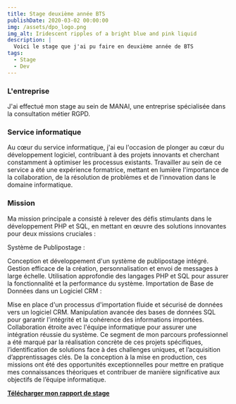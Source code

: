 ```yaml
---
title: Stage deuxième année BTS
publishDate: 2020-03-02 00:00:00
img: /assets/dpo_logo.png
img_alt: Iridescent ripples of a bright blue and pink liquid
description: |
  Voici le stage que j'ai pu faire en deuxième année de BTS 
tags:
  - Stage
  - Dev
---
```


### L'entreprise


J'ai effectué mon stage au sein de MANAI, une entreprise spécialisée dans la consultation métier RGPD. 

### Service informatique 

Au cœur du service informatique, j'ai eu l'occasion de plonger au cœur du développement logiciel, contribuant à des projets innovants et cherchant constamment à optimiser les processus existants. Travailler au sein de ce service a été une expérience formatrice, mettant en lumière l'importance de la collaboration, de la résolution de problèmes et de l'innovation dans le domaine informatique.

### Mission 

Ma mission principale a consisté à relever des défis stimulants dans le développement PHP et SQL, en mettant en œuvre des solutions innovantes pour deux missions cruciales :

Système de Publipostage :

Conception et développement d'un système de publipostage intégré.
Gestion efficace de la création, personnalisation et envoi de messages à large échelle.
Utilisation approfondie des langages PHP et SQL pour assurer la fonctionnalité et la performance du système.
Importation de Base de Données dans un Logiciel CRM :

Mise en place d'un processus d'importation fluide et sécurisé de données vers un logiciel CRM.
Manipulation avancée des bases de données SQL pour garantir l'intégrité et la cohérence des informations importées.
Collaboration étroite avec l'équipe informatique pour assurer une intégration réussie du système.
Ce segment de mon parcours professionnel a été marqué par la réalisation concrète de ces projets spécifiques, l’identification de solutions face à des challenges uniques, et l’acquisition d’apprentissages clés. De la conception à la mise en production, ces missions ont été des opportunités exceptionnelles pour mettre en pratique mes connaissances théoriques et contribuer de manière significative aux objectifs de l’équipe informatique.

[**Télécharger mon rapport de stage**](https://docs.google.com/document/d/1mPVR8R1uSf3LDhkqVC29QeaVY7CvUXjGwBixwnf6aDw/edit?usp=sharing)
